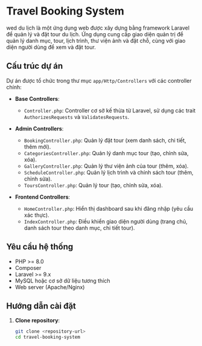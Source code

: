 # Travel Booking System

wed du lịch là một ứng dụng web được xây dựng bằng framework Laravel để quản lý và đặt tour du lịch. Ứng dụng cung cấp giao diện quản trị để quản lý danh mục, tour, lịch trình, thư viện ảnh và đặt chỗ, cùng với giao diện người dùng để xem và đặt tour.

## Cấu trúc dự án

Dự án được tổ chức trong thư mục `app/Http/Controllers` với các controller chính:

- **Base Controllers**:
  - `Controller.php`: Controller cơ sở kế thừa từ Laravel, sử dụng các trait `AuthorizesRequests` và `ValidatesRequests`.

- **Admin Controllers**:
  - `BookingController.php`: Quản lý đặt tour (xem danh sách, chi tiết, thêm mới).
  - `CategoriesController.php`: Quản lý danh mục tour (tạo, chỉnh sửa, xóa).
  - `GalleryController.php`: Quản lý thư viện ảnh của tour (thêm, xóa).
  - `ScheduleController.php`: Quản lý lịch trình và chính sách tour (thêm, chỉnh sửa).
  - `ToursController.php`: Quản lý tour (tạo, chỉnh sửa, xóa).

- **Frontend Controllers**:
  - `HomeController.php`: Hiển thị dashboard sau khi đăng nhập (yêu cầu xác thực).
  - `IndexController.php`: Điều khiển giao diện người dùng (trang chủ, danh sách tour theo danh mục, chi tiết tour).

## Yêu cầu hệ thống

- PHP >= 8.0
- Composer
- Laravel >= 9.x
- MySQL hoặc cơ sở dữ liệu tương thích
- Web server (Apache/Nginx)

## Hướng dẫn cài đặt

1. **Clone repository**:
   ```bash
   git clone <repository-url>
   cd travel-booking-system
